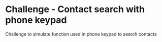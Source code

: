 # Challenge - Contact search with phone keypad

Challenge to simulate function used in phone keypad to search contacts

